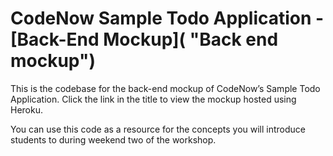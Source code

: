# CodeNow Sample Todo Application - [Back-End Mockup]( "Back end mockup")

This is the codebase for the back-end mockup of CodeNow’s Sample Todo Application. Click the link in the title to view the mockup hosted using Heroku.

You can use this code as a resource for the concepts you will introduce students to during weekend two of the workshop.